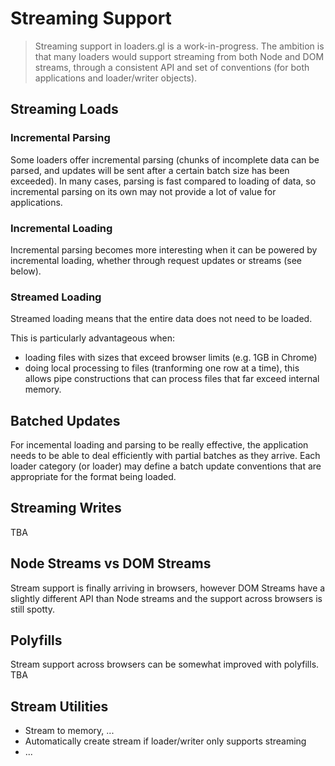 # Streaming Support

> Streaming support in loaders.gl is a work-in-progress. The ambition is that many loaders would support streaming from both Node and DOM streams, through a consistent API and set of conventions (for both applications and loader/writer objects).

## Streaming Loads

### Incremental Parsing

Some loaders offer incremental parsing (chunks of incomplete data can be parsed, and updates will be sent after a certain batch size has been exceeded). In many cases, parsing is fast compared to loading of data, so incremental parsing on its own may not provide a lot of value for applications.

### Incremental Loading

Incremental parsing becomes more interesting when it can be powered by incremental loading, whether through request updates or streams (see below).

### Streamed Loading

Streamed loading means that the entire data does not need to be loaded.

This is particularly advantageous when:

- loading files with sizes that exceed browser limits (e.g. 1GB in Chrome)
- doing local processing to files (tranforming one row at a time), this allows pipe constructions that can process files that far exceed internal memory.

## Batched Updates

For incemental loading and parsing to be really effective, the application needs to be able to deal efficiently with partial batches as they arrive. Each loader category (or loader) may define a batch update conventions that are appropriate for the format being loaded.

## Streaming Writes

TBA

## Node Streams vs DOM Streams

Stream support is finally arriving in browsers, however DOM Streams have a slightly different API than Node streams and the support across browsers is still spotty.

## Polyfills

Stream support across browsers can be somewhat improved with polyfills. TBA

## Stream Utilities

- Stream to memory, ...
- Automatically create stream if loader/writer only supports streaming
- ...
